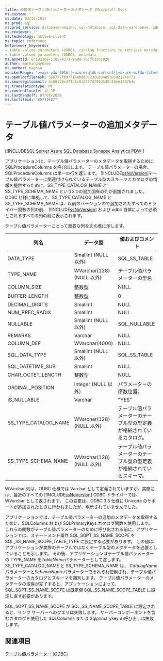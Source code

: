 ```yaml
---
title: 追加のテーブル値パラメーターのメタデータ |Microsoft Docs
ms.custom: ''
ms.date: 03/14/2017
ms.prod: sql
ms.prod_service: database-engine, sql-database, sql-data-warehouse, pdw
ms.reviewer: ''
ms.technology: native-client
ms.topic: reference
helpviewer_keywords:
- table-valued parameters (ODBC), catalog functions to retrieve metadata
- table-valued parameters (ODBC), metadata
ms.assetid: 6c193188-5185-4373-9a0d-76cfc150c828
author: markingmyname
ms.author: maghan
monikerRange: '>=aps-pdw-2016||=azuresqldb-current||=azure-sqldw-latest||>=sql-server-2016||=sqlallproducts-allversions||>=sql-server-linux-2017||=azuresqldb-mi-current'
ms.openlocfilehash: 5b9777fb07714eb0d3c23c6ad4e9385921746771
ms.sourcegitcommit: da88320c474c1c9124574f90d549c50ee3387b4c
ms.translationtype: MT
ms.contentlocale: ja-JP
ms.lasthandoff: 07/01/2020
ms.locfileid: "85773487"
---
```

# <a name="additional-table-valued-parameter-metadata"></a>テーブル値パラメーターの追加メタデータ
[!INCLUDE[SQL Server Azure SQL Database Synapse Analytics PDW ](../../includes/applies-to-version/sql-asdb-asdbmi-asdw-pdw.md)]

  アプリケーションは、テーブル値パラメーターのメタデータを取得するために SQLProcedureColumns を呼び出します。 テーブル値パラメーターの場合、SQLProcedureColumns は単一の行を返します。 [!INCLUDE[ssNoVersion](../../includes/ssnoversion-md.md)]テーブル値パラメーターに関連付けられているテーブル型のスキーマとカタログの情報を提供するために、SS_TYPE_CATALOG_NAME と SS_TYPE_SCHEMA_NAME という2つの追加固有の列が追加されました。 ODBC 仕様に準拠して、SS_TYPE_CATALOG_NAME と SS_TYPE_SCHEMA_NAME は、以前のバージョンので追加されたすべてのドライバー固有の列の前、 [!INCLUDE[ssNoVersion](../../includes/ssnoversion-md.md)] および odbc 自体によって必須とされるすべての列の前に表示されます。  
  
 テーブル値パラメーターにとって重要な列を次の表に示します。  
  
|列名|データ型|値およびコメント|  
|-----------------|---------------|---------------------|  
|DATA_TYPE|Smallint (NULL 以外)|SQL_SS_TABLE|  
|TYPE_NAME|WVarchar(128) (NULL 以外)|テーブル値パラメーターの型名|  
|COLUMN_SIZE|整数型|NULL|  
|BUFFER_LENGTH|整数型|0|  
|DECIMAL_DIGITS|Smallint|NULL|  
|NUM_PREC_RADIX|Smallint|NULL|  
|NULLABLE|Smallint (NULL 以外)|SQL_NULLABLE|  
|REMARKS|Varchar|NULL|  
|COLUMN_DEF|WVarchar(4000)|NULL|  
|SQL_DATA_TYPE|Smallint (NULL 以外)|SQL_SS_TABLE|  
|SQL_DATETIME_SUB|Smallint|NULL|  
|CHAR_OCTET_LENGTH|整数型|NULL|  
|ORDINAL_POSITION|Integer (NULL 以外)|パラメーターの序数位置。|  
|IS_NULLABLE|Varchar|"YES"|  
|SS_TYPE_CATALOG_NAME|WVarchar(128) (NULL 以外)|テーブル値パラメーターのテーブル型の型定義が格納されているカタログ。|  
|SS_TYPE_SCHEMA_NAME|WVarchar(128) (NULL 以外)|テーブル値パラメーターのテーブル型の型定義が格納されているスキーマ。|  
  
 WVarchar 列は、ODBC 仕様では Varchar として定義されていますが、実際には、最近のすべての [!INCLUDE[ssNoVersion](../../includes/ssnoversion-md.md)] ODBC ドライバーでは、WVarchar として返されます。 この変更は、ODBC 3.5 仕様に Unicode のサポートが追加されたときに行われましたが、明示されていませんでした。  
  
 アプリケーションでは、テーブル値パラメーターの追加のメタデータを取得するために、SQLColumns および SQLPrimaryKeys カタログ関数を使用します。 これらの関数がテーブル値パラメーターのために呼び出される前に、アプリケーションでは、ステートメント属性 SQL_SOPT_SS_NAME_SCOPE を SQL_SS_NAME_SCOPE_TABLE_TYPE に設定する必要があります。 この値は、アプリケーションが実際のテーブルではなくテーブル型のメタデータを必要としていることを示します。 その後、アプリケーションはテーブル値パラメーターの TYPE_NAME を*TableName*パラメーターとして渡します。 SS_TYPE_CATALOG_NAME と SS_TYPE_SCHEMA_NAME は、 *CatalogName*パラメーターと*SchemaName*パラメーターでそれぞれ使用され、テーブル値パラメーターのカタログとスキーマを識別します。 テーブル値パラメーターのメタデータの取得が完了すると、アプリケーションによって、SQL_SOPT_SS_NAME_SCOPE は既定値 SQL_SS_NAME_SCOPE_TABLE に設定し直す必要があります。  
  
 SQL_SOPT_SS_NAME_SCOPE が SQL_SS_NAME_SCOPE_TABLE に設定されると、リンク サーバーへのクエリは失敗します。 サーバーコンポーネントを含むカタログを使用した SQLColumns または Sqlprimarykey の呼び出しは失敗します。  
  
## <a name="see-also"></a>関連項目  
 [テーブル値パラメーター &#40;ODBC&#41;](../../relational-databases/native-client-odbc-table-valued-parameters/table-valued-parameters-odbc.md)  
  
  
